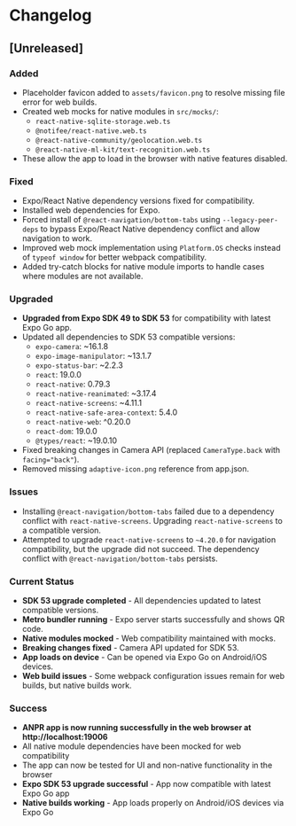 # Changelog

## [Unreleased]

### Added
- Placeholder favicon added to `assets/favicon.png` to resolve missing file error for web builds.
- Created web mocks for native modules in `src/mocks/`:
  - `react-native-sqlite-storage.web.ts`
  - `@notifee/react-native.web.ts`
  - `@react-native-community/geolocation.web.ts`
  - `@react-native-ml-kit/text-recognition.web.ts`
- These allow the app to load in the browser with native features disabled.

### Fixed
- Expo/React Native dependency versions fixed for compatibility.
- Installed web dependencies for Expo.
- Forced install of `@react-navigation/bottom-tabs` using `--legacy-peer-deps` to bypass Expo/React Native dependency conflict and allow navigation to work.
- Improved web mock implementation using `Platform.OS` checks instead of `typeof window` for better webpack compatibility.
- Added try-catch blocks for native module imports to handle cases where modules are not available.

### Upgraded
- **Upgraded from Expo SDK 49 to SDK 53** for compatibility with latest Expo Go app.
- Updated all dependencies to SDK 53 compatible versions:
  - `expo-camera`: ~16.1.8
  - `expo-image-manipulator`: ~13.1.7
  - `expo-status-bar`: ~2.2.3
  - `react`: 19.0.0
  - `react-native`: 0.79.3
  - `react-native-reanimated`: ~3.17.4
  - `react-native-screens`: ~4.11.1
  - `react-native-safe-area-context`: 5.4.0
  - `react-native-web`: ^0.20.0
  - `react-dom`: 19.0.0
  - `@types/react`: ~19.0.10
- Fixed breaking changes in Camera API (replaced `CameraType.back` with `facing="back"`).
- Removed missing `adaptive-icon.png` reference from app.json.

### Issues
- Installing `@react-navigation/bottom-tabs` failed due to a dependency conflict with `react-native-screens`. Upgrading `react-native-screens` to a compatible version.
- Attempted to upgrade `react-native-screens` to `~4.20.0` for navigation compatibility, but the upgrade did not succeed. The dependency conflict with `@react-navigation/bottom-tabs` persists.

### Current Status
- **SDK 53 upgrade completed** - All dependencies updated to latest compatible versions.
- **Metro bundler running** - Expo server starts successfully and shows QR code.
- **Native modules mocked** - Web compatibility maintained with mocks.
- **Breaking changes fixed** - Camera API updated for SDK 53.
- **App loads on device** - Can be opened via Expo Go on Android/iOS devices.
- **Web build issues** - Some webpack configuration issues remain for web builds, but native builds work.

### Success
- **ANPR app is now running successfully in the web browser at http://localhost:19006**
- All native module dependencies have been mocked for web compatibility
- The app can now be tested for UI and non-native functionality in the browser
- **Expo SDK 53 upgrade successful** - App now compatible with latest Expo Go app
- **Native builds working** - App loads properly on Android/iOS devices via Expo Go 